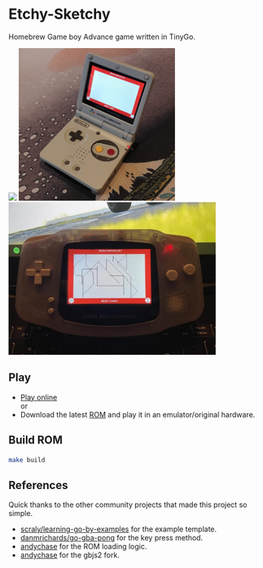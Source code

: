 # Etchy-Sketchy

Homebrew Game boy Advance game written in TinyGo. 

<p float="left">
  <img src="https://github.com/Shellywell123/Etchy-Sketchy/blob/main/assets/ScreenGrab.GIF" height="300" />
  <img src="https://github.com/Shellywell123/Etchy-Sketchy/blob/main/assets/Game-Boy-Advance-SP.jpg" height="300" />
  <img src="https://github.com/Shellywell123/Etchy-Sketchy/blob/main/assets/Game-Boy-Advance.jpg" height="300" />
</p>

## Play 
- [Play online](https://shellywell123.github.io/Etchy-Sketchy/emulator/gbajs2/)\
or
- Download the latest [ROM](https://github.com/Shellywell123/Etchy-Sketchy/releases) and play it in an emulator/original hardware.

## Build ROM
```bash
make build
```

## References
Quick thanks to the other community projects that made this project so simple.
- [scraly/learning-go-by-examples](https://github.com/scraly/learning-go-by-examples) for the example template.
- [danmrichards/go-gba-pong](https://github.com/danmrichards/go-gba-pong) for the key press method.
- [andychase](https://github.com/andychase/gbajs2/issues/24) for the ROM loading logic.
- [andychase](https://github.com/andychase/gbajs2) for the gbjs2 fork.

